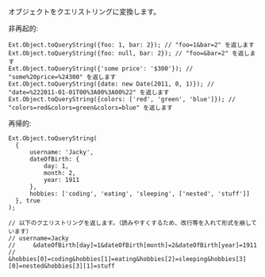 オブジェクトをクエリストリングに変換します。

非再起的:

    Ext.Object.toQueryString({foo: 1, bar: 2}); // "foo=1&bar=2" を返します
    Ext.Object.toQueryString({foo: null, bar: 2}); // "foo=&bar=2" を返します
    Ext.Object.toQueryString({'some price': '$300'}); // "some%20price=%24300" を返します
    Ext.Object.toQueryString({date: new Date(2011, 0, 1)}); // "date=%222011-01-01T00%3A00%3A00%22" を返します
    Ext.Object.toQueryString({colors: ['red', 'green', 'blue']}); // "colors=red&colors=green&colors=blue" を返します

再帰的:

    Ext.Object.toQueryString(
      {
          username: 'Jacky',
          dateOfBirth: {
              day: 1,
              month: 2,
              year: 1911
          },
          hobbies: ['coding', 'eating', 'sleeping', ['nested', 'stuff']]
      }, true
    );

    // 以下のクエリストリングを返します。（読みやすくするため、改行等を入れて形式を崩しています）
    // username=Jacky
    //     &dateOfBirth[day]=1&dateOfBirth[month]=2&dateOfBirth[year]=1911
    //     &hobbies[0]=coding&hobbies[1]=eating&hobbies[2]=sleeping&hobbies[3][0]=nested&hobbies[3][1]=stuff
